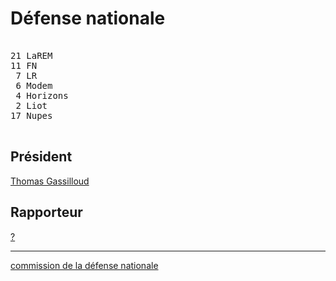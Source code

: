 Défense nationale
=================


<pre class="composition">

21 LaREM
11 FN
 7 LR
 6 Modem
 4 Horizons
 2 Liot
17 Nupes

</pre>


Président
---------

[Thomas Gassilloud][président]


Rapporteur
----------

[?][rapporteur]


<hr class="separator">

[commission de la défense nationale][officiel]



[président]: https://www.assemblee-nationale.fr/dyn/deputes/PA722358
[rapporteur]: #
[officiel]: https://www.assemblee-nationale.fr/dyn/16/organes/commissions-permanentes/defense/composition
